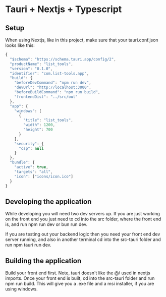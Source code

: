 # Tauri + Nextjs + Typescript

## Setup

When using Nextjs, like in this project, make sure that your tauri.conf.json looks like this:

```jsx
{
  "$schema": "https://schema.tauri.app/config/2",
  "productName": "list_tools",
  "version": "0.1.0",
  "identifier": "com.list-tools.app",
  "build": {
    "beforeDevCommand": "npm run dev",
    "devUrl": "http://localhost:3000",
    "beforeBuildCommand": "npm run build",
    "frontendDist": "../src/out"
  },
  "app": {
    "windows": [
      {
        "title": "list_tools",
        "width": 1200,
        "height": 700
      }
    ],
    "security": {
      "csp": null
    }
  },
  "bundle": {
    "active": true,
    "targets": "all",
    "icon": ["icons/icon.ico"]
  }
}
```

## Developing the application

While developing you will need two dev servers up. If you are just working on the front end you just need to cd into the src folder, where the front end is, and run npm run dev or bun run dev.

If you are testing out your backend logic then you need your front end dev server running, and also in another terminal cd into the src-tauri folder and run npm tauri run dev.

## Building the application

Build your front end first. Note, tauri doesn't like the @/ used in nextjs imports. Once your front end is built, cd into the src-tauri folder and run npm run build. This will give you a .exe file and a msi installer, if you are using windows.
